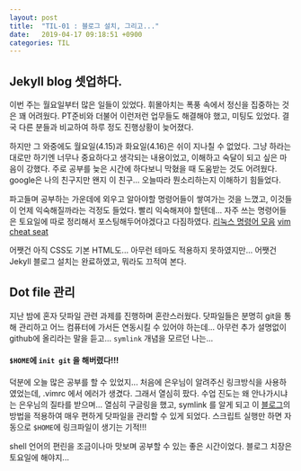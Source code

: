 ```yaml
---
layout: post
title:  "TIL-01 : 블로그 설치, 그리고..."
date:   2019-04-17 09:18:51 +0900
categories: TIL
---
```


## Jekyll blog 셋업하다.

이번 주는 월요일부터 많은 일들이 있었다. 휘몰아치는 폭풍 속에서 정신을 집중하는 것은 꽤 어려웠다.
PT준비와 더불어 이런저런 업무들도 해결해야 했고, 미팅도 있었다.
결국 다른 분들과 비교하여 하루 정도 진행상황이 늦어졌다.

하지만 그 와중에도 월요일(4.15)과 화요일(4.16)은 쉬이 지나칠 수 없었다.
그냥 하라는대로만 하기엔 너무나 중요하다고 생각되는 내용이었고,
이해하고 숙달이 되고 싶은 마음이 강했다.
주로 공부를 늦은 시간에 하다보니 막혔을 때 도움받는 것도 어려웠다.
google은 나의 친구지만 왠지 이 친구... 오늘따라 뭔소리하는지 이해하기 힘들었다.

파고들며 공부하는 가운데에 외우고 알아야할 명령어들이 쌓여가는 것을 느꼈고,
이것들이 언제 익숙해질까라는 걱정도 들었다. 빨리 익숙해져야 할텐데...
자주 쓰는 명령어들은 토요일에 따로 정리해서 포스팅해두어야겠다고 다짐하였다.
[리눅스 명령어 모음](https://www.mireene.com/webimg/linux_tip1.htm)
[vim cheat seat](https://vim.rtorr.com/lang/ko)

어쨋건 아직 CSS도 기본 HTML도... 아무런 테마도 적용하지 못하였지만...
어쨋건 Jekyll 블로그 설치는 완료하였고, 뭐라도 끄적여 본다.


## Dot file 관리

지난 밤에 혼자 닷파일 관련 과제를 진행하며 혼란스러웠다.
닷파일들은 분명히 git을 통해 관리하고 어느 컴퓨터에 가서든 연동시킬 수 있어야 하는데...
아무런 추가 설명없이 github에 올리라는 말을 듣고...
`symlink` 개념을 모르던 나는...

#### `$HOME`에 `init git` 을 해버렸다!!!

덕분에 오늘 많은 공부를 할 수 있었지...
처음에 은우님이 알려주신 링크방식을 사용하였었는데, .vimrc 에서 에러가 생겼다.
그래서 열심히 팠다. 수업 진도는 왜 안나가시냐는 은우님의 질타를 받으며...
열심히 구글링을 했고, symlink 를 알게 되고 이 [블로그](http://blog.smalleycreative.com/tutorials/using-git-and-github-to-manage-your-dotfiles/)의 방법을 적용하여 매우 편하게 닷파일을 관리할 수 있게 되었다.
스크립트 실행만 하면 자동으로 `$HOME`에 링크파일이 생기는 기적!!!

shell 언어의 편린을 조금이나마 맛보며 공부할 수 있는 좋은 시간이었다.
블로그 치장은 토요일에 해야지...
